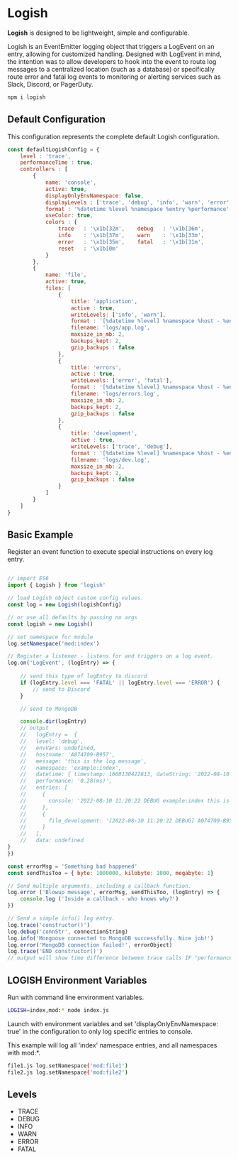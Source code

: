 # Logish

**Logish** is designed to be lightweight, simple and configurable. 

Logish is an EventEmitter logging object that triggers a LogEvent on an entry, allowing for customized handling. 
Designed with LogEvent in mind, the intention was to allow developers to hook into the event to route log 
messages to a centralized location (such as a database) or specifically route error and fatal log events to
monitoring or alerting services such as Slack, Discord, or PagerDuty.

```bash
npm i logish
```
## Default Configuration
This configuration represents the complete default Logish configuration.

```javascript
const defaultLogishConfig = {
    level : 'trace',
    performanceTime : true,
    controllers : [
        {
            name: 'console',
            active: true,
            displayOnlyEnvNamespace: false,
            displayLevels : ['trace', 'debug', 'info', 'warn', 'error', 'fatal'],
            format : '%datetime %level %namespace %entry %performance',
            useColor: true,
            colors : {
                trace   : '\x1b[32m',    debug   : '\x1b[36m',
                info    : '\x1b[37m',    warn    : '\x1b[33m',
                error   : '\x1b[35m',    fatal   : '\x1b[31m',
                reset   : '\x1b[0m'
            }
        },
        {
            name: 'file',
            active: true,
            files: [
                {
                    title: 'application',
                    active : true,
                    writeLevels: ['info', 'warn'],
                    format : '[%datetime %level] %namespace %host - %entry %performance',
                    filename: 'logs/app.log',   
                    maxsize_in_mb: 2,
                    backups_kept: 2, 
                    gzip_backups : false
                },
                {
                    title: 'errors',
                    active : true,
                    writeLevels: ['error', 'fatal'],
                    format : '[%datetime %level] %namespace %host - %entry %performance',
                    filename: 'logs/errors.log',   
                    maxsize_in_mb: 2,
                    backups_kept: 2, 
                    gzip_backups : false
                },
                {
                    title: 'development',
                    active : true,
                    writeLevels: ['trace', 'debug'],
                    format : '[%datetime %level] %namespace %host - %entry %performance',
                    filename: 'logs/dev.log',   
                    maxsize_in_mb: 2,
                    backups_kept: 2, 
                    gzip_backups : false
                }
            ]
        }
    ]
}
```
## Basic Example

Register an event function to execute special instructions on every log entry. 

```javascript

// import ES6
import { Logish } from 'logish'

// load Logish object custom config values.
const log = new Logish(logishConfig)

// or use all defaults by passing no args
const logish = new Logish()

// set namespace for module
log.setNamespace('mod:index')

// Register a listener - listens for and triggers on a log event.
log.on('LogEvent', (logEntry) => {
    
    // send this type of logEntry to discord
    if (logEntry.level === 'FATAL' || logEntry.level === 'ERROR') {
        // send to Discord   
    }

    // send to MongoDB

    console.dir(logEntry)
    // output
    //   logEntry =  {
    //   level: 'debug',
    //   envVars: undefined,
    //   hostname: 'A074709-B957',
    //   message: 'this is the log message',
    //   namespace: 'example:index',
    //   datetime: { timestamp: 1660130422813, dateString: '2022-08-10 11:20:22' },
    //   performance: '0.28(ms)',
    //   entries: [
    //     {
    //       console: '2022-08-10 11:20:22 DEBUG example:index this is the log message 1.18(ms)'
    //     },
    //     {
    //       file_development: '[2022-08-10 11:20:22 DEBUG] A074709-B957 example:index | this is the log message 1.18(ms)\n'
    //     }
    //   ],
    //   data: undefined
}
})

const errorMsg = 'Something bad happened'
const sendThisToo = { byte: 1000000, kilobyte: 1000, megabyte: 1}

// Send multiple arguments, including a callback function.
log.error ('Blowup message', errorMsg, sendThisToo, (logEntry) => {
    console.log ('Inside a callback - who knows why?')
})

// Send a simple info() log entry.
log.trace('constructor()')
log.debug('connStr', connectionString)
log.info('Mongoose connected to MongoDB successfully. Nice job!')
log.error('MongoDB connection failed!', errorObject)
log.trace('END constructor()') 
// output will show time difference between trace calls IF "performanceTime : true"
```

## LOGISH Environment Variables
Run with command line environment variables.
```bash
LOGISH=index,mod:* node index.js
```
Launch with environment variables and set 'displayOnlyEnvNamespace: true' in the configuration
to only log specific entries to console.

This example will log all 'index' namespace entries, and all namespaces with mod:*.

```bash
file1.js log.setNamespace('mod:file1')
file2.js log.setNamespace('mod:file2')
```

## Levels

- TRACE
- DEBUG
- INFO
- WARN
- ERROR
- FATAL

